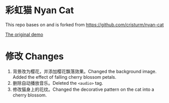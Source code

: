 # 彩虹猫 Nyan Cat

This repo bases on and is forked from https://github.com/cristurm/nyan-cat

[The original demo](http://cristurm.github.io/nyan-cat/)

# 修改 Changes

1. 背景改为樱花，并添加樱花飘落效果。Changed the background image. Added the effect of falling cherry blossom petals. 
2. 删除自动播放音乐。Deleted the `<audio>` tag.
3. 修改猫身上的花纹。Changed the decorative pattern on the cat into a cherry blossom.
